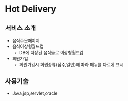 # Hot Delivery
## 서비스 소개
- 음식주문페이지
- 음식이상형월드컵
  * DB에 저장된 음식들로 이상형월드컵
- 회원가입
  * 회원가입시 회원종류(점주,일반)에 따라 메뉴를 다르게 표시
## 사용기술
- Java,jsp,servlet,oracle
